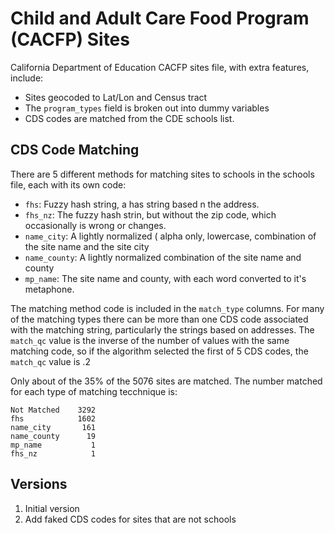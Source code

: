 # Child and Adult Care Food Program (CACFP) Sites

California Department of Education CACFP sites file, with extra features,
include:

* Sites geocoded to Lat/Lon and Census tract
* The `program_types` field is broken out into dummy variables
* CDS codes are matched from the CDE schools list. 

## CDS Code Matching

There are 5 different methods for matching sites to schools in the schools
file, each with its own code:

* `fhs`: Fuzzy hash string, a has string based n the address. 
* `fhs_nz`: The fuzzy hash strin, but without the zip code, which occasionally is wrong or changes. 
* `name_city`: A lightly normalized ( alpha only, lowercase, combination of the site name and the site city
* `name_county`: A lightly normalized combination of the site name and county
* `mp_name`: The site name and county, with each word converted to it's metaphone. 

The matching method code is included in the `match_type` columns. For many of
the matching types there can be more than one CDS code associated with the
matching string, particularly the strings based on addresses. The ``match_qc``
value is the inverse of the number of values with the same matching code, so if
the algorithm selected the first of 5 CDS codes, the ``match_qc`` value is .2

Only about of the 35% of the 5076 sites are matched. The number matched for each type of matching tecchnique is: 

    Not Matched    3292
    fhs            1602
    name_city       161
    name_county      19
    mp_name           1
    fhs_nz            1
    
## Versions

1. Initial version
2. Add faked CDS codes for sites that are not schools